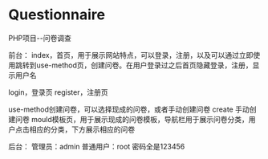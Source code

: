 # Questionnaire
PHP项目--问卷调查

前台：
index，首页，用于展示网站特点，可以登录，注册，以及可以通过立即使用跳转到use-method页，创建问卷。在用户登录过之后首页隐藏登录，注册，显示用户名

login，登录页
register，注册页

use-method创建问卷，可以选择现成的问卷，或者手动创建问卷
create 手动创建问卷
mould模板页，用于展示现成的问卷模板，导航栏用于展示问卷分类，用户点击相应的分类，下方展示相应的问卷

后台：
管理员：admin
普通用户：root
密码全是123456
